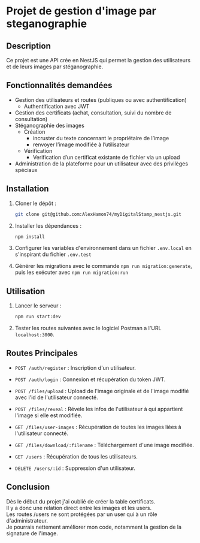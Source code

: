 # Projet de gestion d'image par steganographie

## Description
Ce projet est une API crée en NestJS qui permet la gestion des utilisateurs et de leurs images par stéganographie.

## Fonctionnalités demandées
- Gestion des utilisateurs et routes (publiques ou avec authentification)
    - Authentification avec JWT
- Gestion des certificats (achat, consultation, suivi du nombre de consultation)
- Stéganographie des images
    - Création
        - incruster du texte concernant le propriétaire de l’image
        - renvoyer l’image modifiée à l’utilisateur
    - Vérification
        - Verification d’un certificat existante de fichier via un upload
- Administration de la plateforme pour un utilisateur avec des privilèges spéciaux

## Installation
1. Cloner le dépôt :
   ```sh
   git clone git@github.com:AlexHamon74/myDigitalStamp_nestjs.git
   ```
2. Installer les dépendances :
   ```sh
   npm install 
   ```
3. Configurer les variables d'environnement dans un fichier `.env.local` en s'inspirant du fichier `.env.test`

4. Générer les migrations avec le commande `npm run migration:generate`, puis les exécuter avec `npm run migration:run`

## Utilisation
1. Lancer le serveur :
   ```sh
   npm run start:dev 
   ```
2. Tester les routes suivantes avec le logiciel Postman a l'URL `localhost:3000`.

## Routes Principales
- `POST /auth/register` : Inscription d'un utilisateur.
- `POST /auth/login` : Connexion et récupération du token JWT.

- `POST /files/upload` : Upload de l'image originale et de l'image modifié avec l'id de l'utilisateur connecté.
- `POST /files/reveal` : Révele les infos de l'utilisateur à qui appartient l'image si elle est modifiée.
- `GET /files/user-images` : Récupération de toutes les images liées à l'utilisateur connecté.
- `GET /files/download/:filename` : Téléchargement d'une image modifiée.

- `GET /users` : Récupération de tous les utilisateurs.
- `DELETE /users/:id` : Suppression d'un utilisateur.

## Conclusion
Dès le début du projet j'ai oublié de créer la table certificats.  
Il y a donc une relation direct entre les images et les users.  
Les routes /users ne sont protégées par un user qui à un rôle d'administrateur.  
Je pourrais nettement améliorer mon code, notamment la gestion de la signature de l'image.